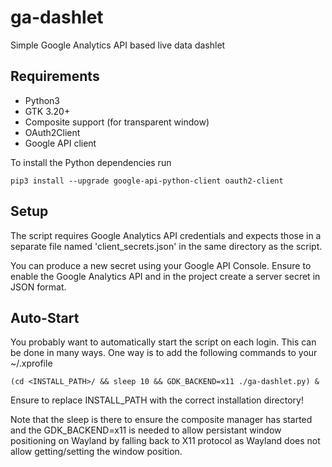 # ga-dashlet

Simple Google Analytics API based live data dashlet

## Requirements

- Python3
- GTK 3.20+
- Composite support (for transparent window)
- OAuth2Client
- Google API client

To install the Python dependencies run

    pip3 install --upgrade google-api-python-client oauth2-client

## Setup

The script requires Google Analytics API credentials and expects
those in a separate file named 'client_secrets.json' in the same
directory as the script.

You can produce a new secret using your Google API Console. Ensure
to enable the Google Analytics API and in the project create a
server secret in JSON format.

## Auto-Start

You probably want to automatically start the script on each login.
This can be done in many ways. One way is to add the following commands
to your ~/.xprofile

    (cd <INSTALL_PATH>/ && sleep 10 && GDK_BACKEND=x11 ./ga-dashlet.py) &

Ensure to replace INSTALL_PATH with the correct installation directory!

Note that the sleep is there to ensure the composite manager has started
and the GDK_BACKEND=x11 is needed to allow persistant window positioning
on Wayland by falling back to X11 protocol as Wayland does not allow
getting/setting the window position.
